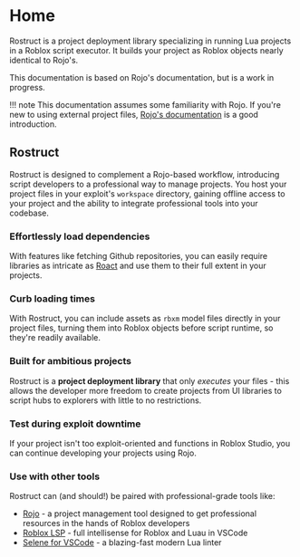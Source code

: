 # Home
Rostruct is a project deployment library specializing in running Lua projects in a Roblox script executor. It builds your project as Roblox objects nearly identical to Rojo's.

This documentation is based on Rojo's documentation, but is a work in progress.

!!! note
	This documentation assumes some familiarity with Rojo. If you're new to using external project files, [Rojo's documentation](https://rojo.space/docs/) is a good introduction.

## Rostruct
Rostruct is designed to complement a Rojo-based workflow, introducing script developers to a professional way to manage projects. You host your project files in your exploit's `workspace` directory, gaining offline access to your project and the ability to integrate professional tools into your codebase.

### Effortlessly load dependencies
With features like fetching Github repositories, you can easily require libraries as intricate as [Roact](https://github.com/Roblox/roact/) and use them to their full extent in your projects.

### Curb loading times
With Rostruct, you can include assets as `rbxm` model files directly in your project files, turning them into Roblox objects before script runtime, so they're readily available.

### Built for ambitious projects
Rostruct is a **project deployment library** that only *executes* your files - this allows the developer more freedom to create projects from UI libraries to script hubs to explorers with little to no restrictions.

### Test during exploit downtime
If your project isn't too exploit-oriented and functions in Roblox Studio, you can continue developing your projects using Rojo.

### Use with other tools
Rostruct can (and should!) be paired with professional-grade tools like:

* [Rojo](https://rojo.space/docs/) - a project management tool designed to get professional resources in the hands of Roblox developers
* [Roblox LSP](https://devforum.roblox.com/t/roblox-lsp-full-intellisense-for-roblox-and-luau/717745) - full intellisense for Roblox and Luau in VSCode
* [Selene for VSCode](https://marketplace.visualstudio.com/items?itemName=Kampfkarren.selene-vscode) - a blazing-fast modern Lua linter
